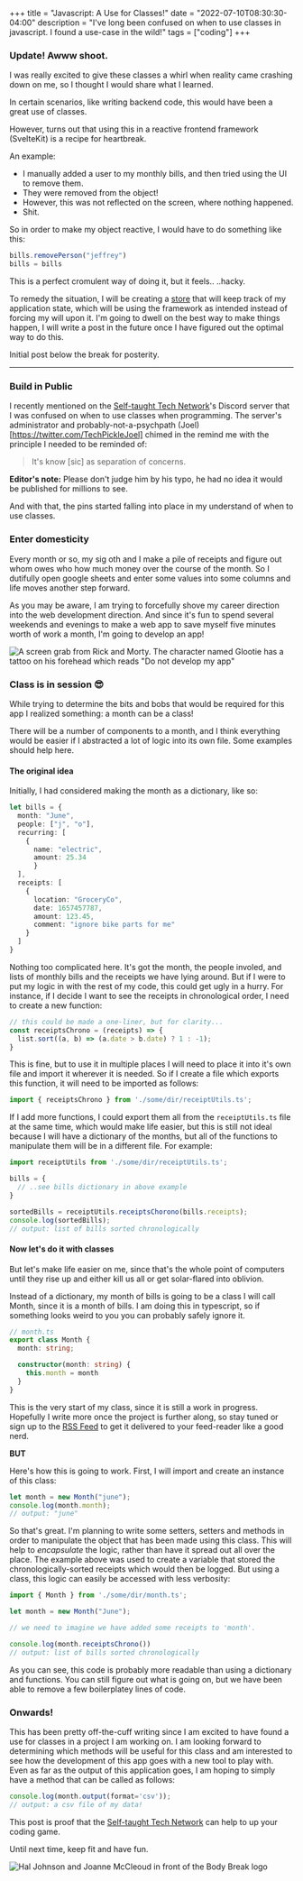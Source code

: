 +++
title = "Javascript: A Use for Classes!"
date = "2022-07-10T08:30:30-04:00"
description = "I've long been confused on when to use classes in javascript. I found a use-case in the wild!"
tags = ["coding"]
+++

### Update! Awww shoot.

I was really excited to give these classes a whirl when reality came crashing down on me, so I thought I would share what I learned.

In certain scenarios, like writing backend code, this would have been a great use of classes.

However, turns out that using this in a reactive frontend framework (SvelteKit) is a recipe for heartbreak.

An example:

- I manually added a user to my monthly bills, and then tried using the UI to remove them.
- They were removed from the object!
- However, this was not reflected on the screen, where nothing happened.
- Shit.

So in order to make my object reactive, I would have to do something like this:
```typescript
bills.removePerson("jeffrey")
bills = bills
```

This is a perfect cromulent way of doing it, but it feels.. ..hacky.

To remedy the situation, I will be creating a [store](https://svelte.dev/tutorial/writable-stores) that will keep track of my application state, which will be using the framework as intended instead of forcing my will upon it. I'm going to dwell on the best way to make things happen, I will write a post in the future once I have figured out the optimal way to do this.

Initial post below the break for posterity.

----


### Build in Public

  I recently mentioned on the [Self-taught Tech Network](https://discord.com/channels/932253730605252609)'s Discord server that I was confused on when to use classes when programming. The server's administrator and probably-not-a-psychpath (Joel)[https://twitter.com/TechPickleJoel] chimed in the remind me with the principle I needed to be reminded of:

  > It's know [sic] as separation of concerns.

  **Editor's note:** Please don't judge him by his typo, he had no idea it would be published for millions to see.

  And with that, the pins started falling into place in my understand of when to use classes.

### Enter domesticity

  Every month or so, my sig oth and I make a pile of receipts and figure out whom owes who how much money over the course of the month. So I dutifully open google sheets and enter some values into some columns and life moves another step forward.

  As you may be aware, I am trying to forcefully shove my career direction into the web development direction. And since it's fun to spend several weekends and evenings to make a web app to save myself five minutes worth of work a month, I'm going to develop an app!

  ![A screen grab from Rick and Morty. The character named Glootie has a tattoo on his forehead which reads "Do not develop my app"](./glootie.png)


### Class is in session 😎

  While trying to determine the bits and bobs that would be required for this app I realized something: a month can be a class!

  There will be a number of components to a month, and I think everything would be easier if I abstracted a lot of logic into its own file. Some examples should help here.

  #### The original idea

  Initially, I had considered making the month as a dictionary, like so:

  ```typescript
  let bills = {
    month: "June",
    people: ["j", "o"],
    recurring: [
      {
        name: "electric",
        amount: 25.34
        }
    ],
    receipts: [
      {
        location: "GroceryCo",
        date: 1657457787,
        amount: 123.45,
        comment: "ignore bike parts for me"
      }
    ]
  }
  ```

  Nothing too complicated here. It's got the month, the people involed, and lists of monthly bills and the receipts we have lying around. But if I were to put my logic in with the rest of my code, this could get ugly in a hurry. For instance, if I decide I want to see the receipts in chronological order, I need to create a new function:

  ```typescript
  // this could be made a one-liner, but for clarity...
  const receiptsChrono = (receipts) => {
    list.sort((a, b) => (a.date > b.date) ? 1 : -1);
  }
  ```

  This is fine, but to use it in multiple places I will need to place it into it's own file and import it wherever it is needed. So if I create a file which exports this function, it will need to be imported as follows:

  ```typescript
  import { receiptsChrono } from './some/dir/receiptUtils.ts';
  ```

  If I add more functions, I could export them all from the `receiptUtils.ts` file at the same time, which would make life easier, but this is still not ideal because I will have a dictionary of the months, but all of the functions to manipulate them will be in a different file. For example:

  ```typescript
  import receiptUtils from './some/dir/receiptUtils.ts';

  bills = {
    // ..see bills dictionary in above example
  }

  sortedBills = receiptUtils.receiptsChorono(bills.receipts);
  console.log(sortedBills);
  // output: list of bills sorted chronologically
  ```


#### Now let's do it with classes

  But let's make life easier on me, since that's the whole point of computers until they rise up and either kill us all or get solar-flared into oblivion.

  Instead of a dictionary, my month of bills is going to be a class I will call Month, since it is a month of bills. I am doing this in typescript, so if something looks weird to you you can probably safely ignore it.

  ```typescript
  // month.ts
  export class Month {
    month: string;

    constructor(month: string) {
      this.month = month
    }
  } 
  ```

  This is the very start of my class, since it is still a work in progress. Hopefully I write more once the project is further along, so stay tuned or sign up to the [RSS Feed](/index.xml) to get it delivered to your feed-reader like a good nerd.

  **BUT**

  Here's how this is going to work. First, I will import and create an instance of this class:

  ```typescript
  let month = new Month("june");
  console.log(month.month);
  // output: "june"
  ```

  So that's great. I'm planning to write some setters, setters and methods in order to manipulate the object that has been made using this class. This will help to *encapsulate* the logic, rather than have it spread out all over the place. The example above was used to create a variable that stored the chronologically-sorted receipts which would then be logged. But using a class, this logic can easily be accessed with less verbosity:

  ```typescript
  import { Month } from './some/dir/month.ts';

  let month = new Month("June");

  // we need to imagine we have added some receipts to 'month'.
  
  console.log(month.receiptsChrono())
  // output: list of bills sorted chronologically
  ```

  As you can see, this code is probably more readable than using a dictionary and functions. You can still figure out what is going on, but we have been able to remove a few boilerplatey lines of code.


### Onwards!

This has been pretty off-the-cuff writing since I am excited to have found a use for classes in a project I am working on. I am looking forward to determining which methods will be useful for this class and am interested to see how the development of this app goes with a new tool to play with. Even as far as the output of this application goes, I am hoping to simply have a method that can be called as follows:

```typescript
console.log(month.output(format='csv'));
// output: a csv file of my data!
```

This post is proof that the [Self-taught Tech Network](https://discord.com/channels/932253730605252609) can help to up your coding game.

Until next time, keep fit and have fun.

![Hal Johnson and Joanne McCleoud in front of the Body Break logo](./bodybreak.webp)